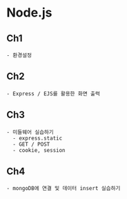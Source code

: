 # Node.js

## Ch1 
    - 환경설정

## Ch2 
    - Express / EJS를 활용한 화면 출력

## Ch3
    - 미들웨어 실습하기
      - express.static
      - GET / POST
      - cookie, session

## Ch4
    - mongoDB에 연결 및 데이터 insert 실습하기
